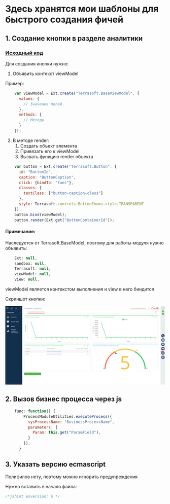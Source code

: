 # Здесь хранятся мои шаблоны для быстрого создания фичей

## 1. Создание кнопки в разделе аналитики 

### [Исходный код](./sources/widgetButtonCreation.js)

Для создания кнопки нужно:

1. Объявить контекст viewModel

Пример:
```js
    var viewModel = Ext.create("Terrasoft.BaseViewModel", {
      values: {
        // Значения полей
      },
      methods: {
        // Методы
      }
    });
```

2. В методе render: 
    1. Создать объект элемента
    2. Привязать его к viewModel
    3. Вызвать функцию render объекта
```js
    var button = Ext.create("Terrasoft.Button", {
      id: "ButtonId",
      caption: "ButtonCaption",
      click: {bindTo: "func"},
      classes: {
        textClass: ["button-caption-class"]
      },
      style: Terrasoft.controls.ButtonEnums.style.TRANSPARENT
    });
    button.bind(viewModel);
    button.render(Ext.get("ButtonContainerId"));
```

#### Примечание:

Наследуется от Terrasoft.BaseModel, поэтому для работы модуля нужно объявить:
```javascript
    Ext: null,
    sandbox: null,
    Terrasoft: null,
    viewModel: null,
    view: null,
```

viewModel является контекстом выполнения и view в него биндится

Скриншот кнопки:

![Скриншот](./images/analytics_button.png)


## 2. Вызов бизнес процесса через js

```javascript
    func: function() {
        ProcessModuleUtilities.executeProcess({
          sysProcessName: "BusinessProcessName",
          parameters: {
            Param: this.get("ParamField"),
          }
        });
      }
```

## 3. Указать версию ecmascript

Полифилов нету, поэтому можно игнорить предупреждения

Нужно вставить в начало файла:
```javascript
/*jshint esversion: 6 */
```
